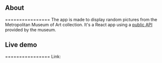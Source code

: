 ## About
================
The app is made to display random pictures from the Metropolitan Museum of Art collection.
It's a React app using a [public API](https://metmuseum.github.io/) provided by the museum. 
## Live demo
================
Link: 